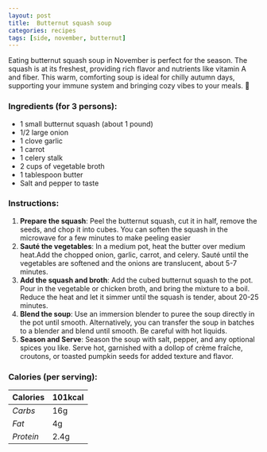 ```yaml
---
layout: post
title:  Butternut squash soup
categories: recipes
tags: [side, november, butternut]
---
```


Eating butternut squash soup in November is perfect for the season. The squash is at its freshest, providing rich flavor and nutrients like vitamin A and fiber. This warm, comforting soup is ideal for chilly autumn days, supporting your immune system and bringing cozy vibes to your meals. 🍂

### Ingredients (for 3 persons):
- 1 small butternut squash (about 1 pound)
- 1/2 large onion
- 1 clove garlic
- 1 carrot
- 1 celery stalk
- 2 cups of vegetable broth
- 1 tablespoon butter
- Salt and pepper to taste


### Instructions:

1. **Prepare the squash**: Peel the butternut squash, cut it in half, remove the seeds, and chop it into cubes. You can soften the squash in the microwave for a few minutes to make peeling easier
2. **Sauté the vegetables**: In a medium pot, heat the butter over medium heat.Add the chopped onion, garlic, carrot, and celery. Sauté until the vegetables are softened and the onions are translucent, about 5-7 minutes.
2. **Add the squash and broth**: Add the cubed butternut squash to the pot. Pour in the vegetable or chicken broth, and bring the mixture to a boil. Reduce the heat and let it simmer until the squash is tender, about 20-25 minutes.
3. **Blend the soup**: Use an immersion blender to puree the soup directly in the pot until smooth. Alternatively, you can transfer the soup in batches to a blender and blend until smooth. Be careful with hot liquids.
4. **Season and Serve**: Season the soup with salt, pepper, and any optional spices you like. Serve hot, garnished with a dollop of crème fraîche, croutons, or toasted pumpkin seeds for added texture and flavor.

### Calories (per serving):

| **Calories** | 101kcal |
| ----------- | ----------- |
| *Carbs* | 16g |
| *Fat* | 4g |
| *Protein* | 2.4g |